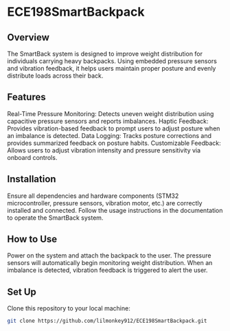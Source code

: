 # **ECE198SmartBackpack**

## **Overview**
The SmartBack system is designed to improve weight distribution for individuals carrying heavy backpacks. Using embedded pressure sensors and vibration feedback, it helps users maintain proper posture and evenly distribute loads across their back.

## **Features**
Real-Time Pressure Monitoring: Detects uneven weight distribution using capacitive pressure sensors and reports imbalances.
Haptic Feedback: Provides vibration-based feedback to prompt users to adjust posture when an imbalance is detected.
Data Logging: Tracks posture corrections and provides summarized feedback on posture habits.
Customizable Feedback: Allows users to adjust vibration intensity and pressure sensitivity via onboard controls.

## **Installation**
Ensure all dependencies and hardware components (STM32 microcontroller, pressure sensors, vibration motor, etc.) are correctly installed and connected.
Follow the usage instructions in the documentation to operate the SmartBack system.

## **How to Use**
Power on the system and attach the backpack to the user.
The pressure sensors will automatically begin monitoring weight distribution.
When an imbalance is detected, vibration feedback is triggered to alert the user.


## **Set Up**
Clone this repository to your local machine:
```bash
git clone https://github.com/lilmonkey912/ECE198SmartBackpack.git 
